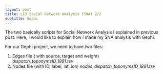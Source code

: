 ```yaml
---
layout: post
title: L13 Social Network Analysis (SNA) 2/2
subtitle: Gephi 
---
```


The two basically scripts for Social Network Analysis I explained in previous post. Here, I would like to explain how I made 
my SNA analysis with Gephi.

For our Gephi project, we need to have two files:
1) Edges file  ( with source, target and weight) *dispatch_toponymsID_1861.tsv*
2) Nodes file (with ID, label, lat, ion) *nodes_dispatch_toponymsID_1861.tsv*


